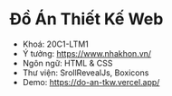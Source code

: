 # Đồ Án Thiết Kế Web
- Khoá: 20C1-LTM1
- Ý tưởng: https://www.nhakhon.vn/
- Ngôn ngữ: HTML & CSS
- Thư viện: SrollRevealJs, Boxicons
- Demo: https://do-an-tkw.vercel.app/
